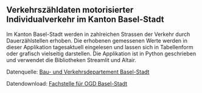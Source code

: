 ## Verkehrszähldaten motorisierter Individualverkehr im Kanton Basel-Stadt
Im Kanton Basel-Stadt werden in zahlreichen Strassen der Verkehr durch Dauerzählstellen erhoben. Die erhobenen gemessenen Werte werden in dieser Applikation tagesaktuell eingelesen und lassen sich in Tabellenform oder grafisch vielseitig darstellen. Die Applikation ist in Python geschrieben und verwendet die Bibliotheken Streamlit und Altair.

Datenquelle: [Bau- und Verkehrsdepartement Basel-Stadt](https://www.bvd.bs.ch/)

Datendownload: [Fachstelle für OGD Basel-Stadt](https://data.bs.ch/explore/dataset/100006/information/?sort=datetimefrom)
